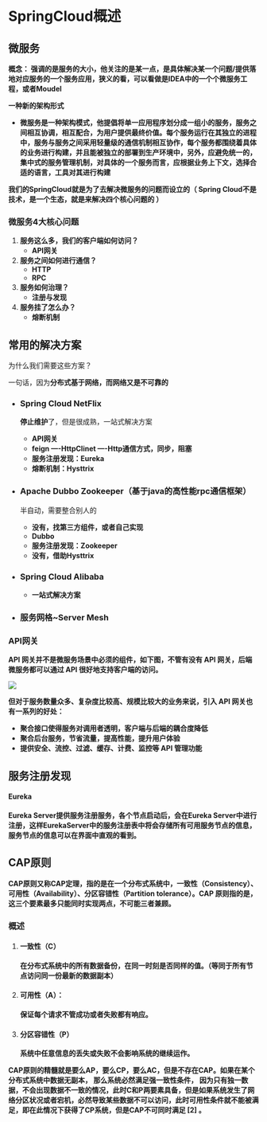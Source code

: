 # SpringCloud概述

## 微服务

**概念： 强调的是服务的大小，他关注的是某一点，是具体解决某一个问题/提供落地对应服务的一个服务应用，狭义的看，可以看做是IDEA中的一个个微服务工程，或者Moudel** 

**一种新的架构形式**

- **微服务是一种架构模式，他提倡将单一应用程序划分成一组小的服务，服务之间相互协调，相互配合，为用户提供最终价值。每个服务运行在其独立的进程中，服务与服务之间采用轻量级的通信机制相互协作，每个服务都围绕着具体的业务进行构建，并且能被独立的部署到生产环境中，另外，应避免统一的，集中式的服务管理机制，对具体的一个服务而言，应根据业务上下文，选择合适的语言，工具对其进行构建**

**我们的SpringCloud就是为了去解决微服务的问题而设立的（ Spring Cloud不是技术，是一个生态，就是来解决四个核心问题的 ）**

### 微服务4大核心问题

1. **服务这么多，我们的客户端如何访问？**
   - **API网关**
2. **服务之间如何进行通信？**
   - **HTTP**
   - **RPC**
3. **服务如何治理？**
   - **注册与发现**
4. **服务挂了怎么办？**
   - **熔断机制**

## 常用的解决方案

为什么我们需要这些方案？

一句话，因为**分布式基于网络，而网络又是不可靠的**

- ### Spring Cloud NetFlix 

  **停止维护**了，但是很成熟，一站式解决方案

  - **API网关**
  - **feign —-HttpClinet —-Http通信方式，同步，阻塞**
  - **服务注册发现：Eureka**
  - **熔断机制：Hysttrix**

- ###  Apache Dubbo Zookeeper（基于java的高性能rpc通信框架）

   半自动，需要整合别人的 

  -  **没有，找第三方组件，或者自己实现** 
  - **Dubbo** 
  - **服务注册发现：Zookeeper**
  - **没有，借助Hysttrix**

- ###   Spring Cloud Alibaba

  - **一站式解决方案**

- ### **服务网格~Server Mesh** 

### API网关

 **API 网关并不是微服务场景中必须的组件，如下图，不管有没有 API 网关，后端微服务都可以通过 API 很好地支持客户端的访问。** 

![](https://pic.imgdb.cn/item/6055f3a3524f85ce29e62b08.jpg)

**但对于服务数量众多、复杂度比较高、规模比较大的业务来说，引入 API 网关也有一系列的好处：**

- **聚合接口使得服务对调用者透明，客户端与后端的耦合度降低**
- **聚合后台服务，节省流量，提高性能，提升用户体验**
- **提供安全、流控、过滤、缓存、计费、监控等 API 管理功能**

## 服务注册发现

####  Eureka

**Eureka Server提供服务注册服务，各个节点启动后，会在Eureka Server中进行注册，这样EurekaServer中的服务注册表中将会存储所有可用服务节点的信息，服务节点的信息可以在界面中直观的看到。** 

## CAP原则

**CAP原则又称CAP定理，指的是在一个分布式系统中，一致性（Consistency）、可用性（Availability）、分区容错性（Partition tolerance）。CAP 原则指的是，这三个要素最多只能同时实现两点，不可能三者兼顾。** 

### 概述

1. ####  一致性（C） 

   **在分布式系统中的所有数据备份，在同一时刻是否同样的值。（等同于所有节点访问同一份最新的数据副本）** 

2. ####  可用性（A）： 

    **保证每个请求不管成功或者失败都有响应。** 

3. ####  分区容错性（P） 

    **系统中任意信息的丢失或失败不会影响系统的继续运作。** 

 **CAP原则的精髓就是要么AP，要么CP，要么AC，但是不存在CAP。如果在某个分布式系统中数据无副本， 那么系统必然满足强一致性条件， 因为只有独一数据，不会出现数据不一致的情况，此时C和P两要素具备，但是如果系统发生了网络分区状况或者宕机，必然导致某些数据不可以访问，此时可用性条件就不能被满足，即在此情况下获得了CP系统，但是CAP不可同时满足 [2] 。** 

